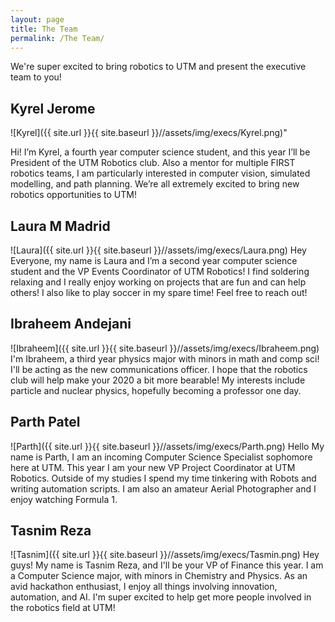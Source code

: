 ```yaml
---
layout: page
title: The Team
permalink: /The Team/
---
```

  We're super excited to bring robotics to UTM and present the executive team to you!
  ## Kyrel Jerome
  ![Kyrel]({{ site.url }}{{ site.baseurl }}//assets/img/execs/Kyrel.png)"
  <p> Hi! I’m Kyrel, a fourth year computer science student, and this year I’ll be President of the UTM Robotics club. Also a mentor for multiple FIRST robotics teams, I am particularly interested in computer vision, simulated modelling, and path planning. We’re all extremely excited to bring new robotics opportunities to UTM!
  
  ## Laura M Madrid
  ![Laura]({{ site.url }}{{ site.baseurl }}//assets/img/execs/Laura.png)
  Hey Everyone, my name is Laura and I’m a second year computer science student and the VP Events Coordinator of UTM Robotics! I find soldering relaxing and I really enjoy working on projects that are fun and can help others! I also like to play soccer in my spare time! Feel free to reach out!

  ## Ibraheem Andejani
  ![Ibraheem]({{ site.url }}{{ site.baseurl }}//assets/img/execs/Ibraheem.png)
   I'm Ibraheem, a third year physics major with minors in math and comp sci! I'll be acting as the new communications officer. I hope that the robotics club will help make your 2020 a bit more bearable! My interests include particle and nuclear physics, hopefully becoming a professor one day.

   ## Parth Patel
   ![Parth]({{ site.url }}{{ site.baseurl }}//assets/img/execs/Parth.png)
   Hello My name is Parth, I am an incoming Computer Science Specialist sophomore here at UTM. This year I am your new VP Project Coordinator at UTM Robotics. Outside of my studies I spend my time tinkering with Robots and writing automation scripts. I am also an amateur Aerial Photographer and I enjoy watching Formula 1.

   ## Tasnim Reza
   ![Tasnim]({{ site.url }}{{ site.baseurl }}//assets/img/execs/Tasmin.png)
   Hey guys! My name is Tasnim Reza, and I'll be your VP of Finance this year. I am a Computer Science major, with minors in Chemistry and Physics. As an avid hackathon enthusiast, I enjoy all things involving innovation, automation, and AI. I'm super excited to help get more people involved in the robotics field at UTM!
